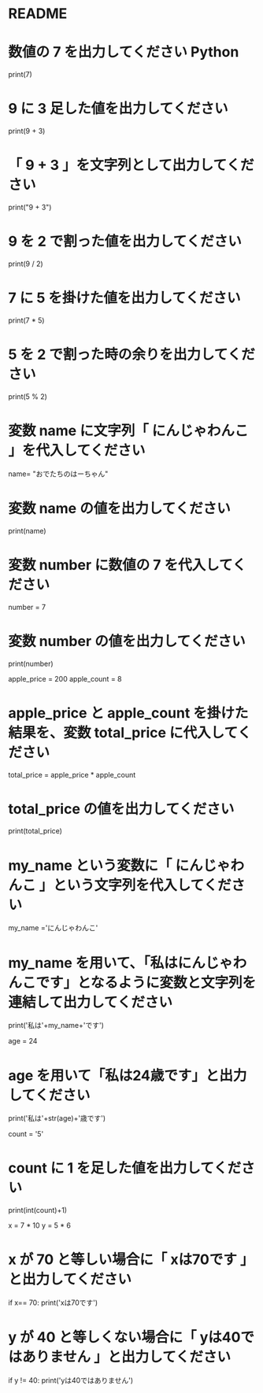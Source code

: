 # README



# 数値の 7 を出力してください Python
print(7)

# 9 に 3 足した値を出力してください
print(9 + 3)

# 「 9 + 3 」を文字列として出力してください
print("9 + 3")

# 9 を 2 で割った値を出力してください
print(9 / 2)

# 7 に 5 を掛けた値を出力してください
print(7 * 5)

# 5 を 2 で割った時の余りを出力してください
print(5 % 2)
# 変数 name に文字列「 にんじゃわんこ 」を代入してください
name= "おでたちのはーちゃん"

# 変数 name の値を出力してください
print(name)

# 変数 number に数値の 7 を代入してください
number = 7

# 変数 number の値を出力してください
print(number)

apple_price = 200
apple_count = 8

# apple_price と apple_count を掛けた結果を、変数 total_price に代入してください
total_price = apple_price * apple_count

# total_price の値を出力してください
print(total_price)

# my_name という変数に「 にんじゃわんこ 」という文字列を代入してください
my_name ='にんじゃわんこ'

# my_name を用いて、「私はにんじゃわんこです」となるように変数と文字列を連結して出力してください
print('私は'+my_name+'です')

age = 24
# age を用いて「私は24歳です」と出力してください
print('私は'+str(age)+'歳です')

count = '5'
# count に 1 を足した値を出力してください
print(int(count)+1)

x = 7 * 10
y = 5 * 6

# x が 70 と等しい場合に「 xは70です 」と出力してください
if x== 70:
    print('xは70です')


# y が 40 と等しくない場合に「 yは40ではありません 」と出力してください
if y != 40:
    print('yは40ではありません')
